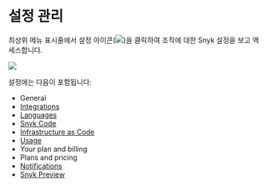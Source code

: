 # 설정 관리

최상위 메뉴 표시줄에서 설정 아이콘(![](../../../.gitbook/assets/cog\_icon.png))을 클릭하여 조직에 대한 Snyk 설정을 보고 액세스합니다.

![](../../../.gitbook/assets/Settings.png)

설정에는 다음이 포함됩니다:

* General
* [Integrations](../../integrations/)
* [Languages](../../../products/snyk-open-source/language-and-package-manager-support/)
* [Snyk Code](../../../snyk-products/snyk-code/)
* [Infrastructure as Code](../../../snyk-products/snyk-infrastructure-as-code/snyk-cli-for-infrastructure-as-code/)
* [Usage](usage-page-details.md)
* Your plan and billing
* Plans and pricing
* [Notifications](../notifications/)
* [Snyk Preview](snyk-preview.md)
